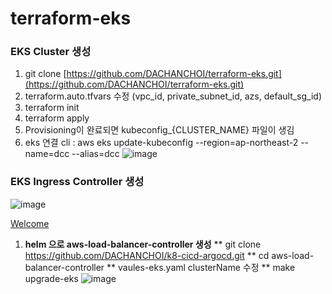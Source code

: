 # terraform-eks

### EKS Cluster 생성
1. git clone [https://github.com/DACHANCHOI/terraform-eks.git](https://github.com/DACHANCHOI/terraform-eks.git)
2. terraform.auto.tfvars 수정 (vpc_id, private_subnet_id, azs, default_sg_id)
3. terraform init
4. terraform apply
5. Provisioning이 완료되면 kubeconfig_{CLUSTER_NAME} 파일이 생김
6. eks 연결 cli : aws eks update-kubeconfig --region=ap-northeast-2 --name=dcc --alias=dcc
![image](https://user-images.githubusercontent.com/77256060/166134633-da33acc1-f6bb-49df-890a-3a2eb2d17c2a.png)

### EKS Ingress Controller 생성

![image](https://user-images.githubusercontent.com/77256060/166134638-263f084c-692b-4fb9-a9b7-c942f69665a2.png)

[Welcome](https://kubernetes-sigs.github.io/aws-load-balancer-controller/v2.3/)

1. **helm 으로 aws-load-balancer-controller 생성** 
** git clone https://github.com/DACHANCHOI/k8-cicd-argocd.git 
** cd aws-load-balancer-controller 
** vaules-eks.yaml clusterName 수정 
** make upgrade-eks 
![image](https://user-images.githubusercontent.com/77256060/166134655-239aef3f-05b3-4f0e-b76e-f8011f3adef2.png)
